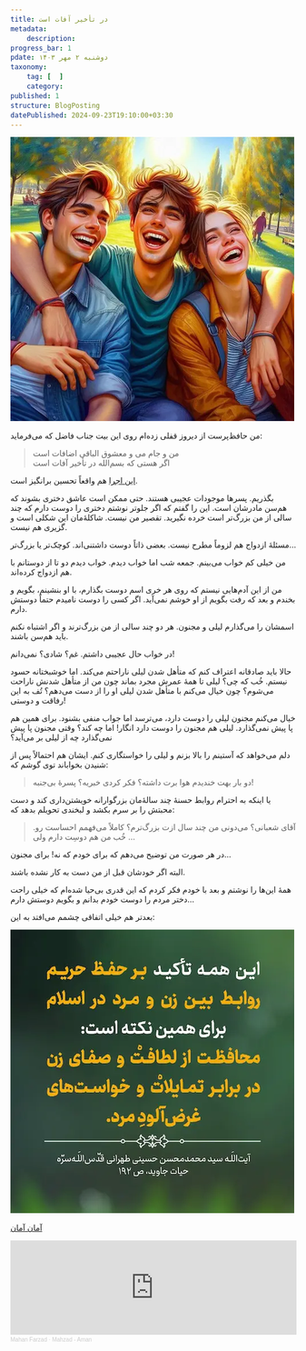 ```yaml
---
title: در تأخیر آفات است
metadata:
    description:
progress_bar: 1
pdate: دوشنبه ۲ مهر ۱۴۰۳
taxonomy:
    tag: [  ]
    category: 
published: 1
structure: BlogPosting
datePublished: 2024-09-23T19:10:00+03:30
---
```


![ سه دوست خوش‌حال ](three-friends-laughing-park_1275912-15808.webp)

من حافظ‌پرست از دیروز قفلی زده‌ام روی این بیت جناب فاضل که می‌فرماید:

> من و جام می و معشوق الباقی اضافات است  
اگر هستی که بسم‌الله در تأخیر آفات است

[این اجرا](https://youtube.com/shorts/S4hNfTq_Ro4?si=3wyTgmbLl2C_yP6_)  هم واقعاً تحسین برانگیز است. 

بگذریم. پسرها موجودات عجیبی هستند. حتی ممکن است عاشق دختری بشوند که هم‌سن مادرشان است. این را گفتم که اگر جلوتر نوشتم دختری را دوست دارم که چند سالی از من بزرگ‌تر است خرده نگیرید. تقصیر من نیست. شاکلهٔ‌مان این شکلی است و گزیری هم نیست.

مسئلهٔ ازدواج هم لزوماً مطرح نیست. بعضی ذاتاً دوست داشتنی‌اند. کوچک‌تر یا بزرگ‌تر…

من خیلی کم خواب می‌بینم. جمعه شب اما خواب دیدم. خواب دیدم دو تا از دوستانم با هم ازدواج کرده‌اند. 

من از این آدم‌هایی نیستم که روی هر خری اسم دوست بگذارم، با او بنشینم، بگویم و بخندم و بعد که رفت بگویم از او خوشم نمی‌آید. اگر کسی را دوست نامیدم حتماً دوستش دارم. 

اسمشان را می‌گذارم لیلی و مجنون. هر دو چند سالی از من بزرگ‌ترند و اگر اشتباه نکنم باید هم‌سن باشند. 

در خواب حال عجیبی داشتم. غم؟ شادی؟ نمی‌دانم! 

حالا باید صادقانه اعتراف کنم که متأهل شدن لیلی ناراحتم می‌کند. اما خوشبختانه حسود نیستم. خُب که چی؟ لیلی تا همهٔ عمرش مجرد بماند چون من از متأهل شدنش ناراحت می‌شوم؟ چون خیال می‌کنم با متأهل شدن لیلی او را از دست می‌دهم؟ تُف به این رفاقت و دوستی!  

خیال می‌کنم مجنون لیلی را دوست دارد، می‌ترسد اما جواب منفی بشنود. برای همین هم پا پیش نمی‌گذارد. لیلی هم مجنون را دوست دارد انگار! اما چه کند؟ وقتی مجنون پا پیش نمی‌گذارد چه از لیلی بر می‌آید؟

دلم می‌خواهد که آستینم را بالا بزنم و لیلی را خواستگاری کنم. ایشان هم احتمالاً پس از شنیدن بخواباند توی گوشم که:

> دو بار بهت خندیدم هوا برت داشته؟ فکر کردی خبریه؟ پسرهٔ بی‌جنبه!

یا اینکه به احترام روابط حسنهٔ چند سالهٔ‌مان بزرگوارانه خویشتن‌داری کند و دست محبتش را بر سرم بکشد و لبخندی تحویلم بدهد که:

> آقای شعبانی؟ می‌دونی من چند سال ازت بزرگ‌ترم؟ کاملاً می‌فهمم احساست رو. خُب من هم دوسِت دارم ولی …

در هر صورت من توضیح می‌دهم که برای خودم که نه! برای مجنون…

البته اگر خودشان قبل از من دست به کار نشده باشند.

همهٔ این‌ها را نوشتم و بعد با خودم فکر کردم که این‌ قدری بی‌حیا شده‌ام که خیلی راحت دختر مردم را دوست خودم بدانم و بگویم دوستش دارم…

بعدتر هم خیلی اتفاقی چشمم می‌افتد به این:

![ دلیل تأکید اسلام بر حفظ حریم روابط بین زن و مرد ](hayate-javid.webp?loading=lazy)

[آمان آمان](https://soundcloud.com/mahan-farzad/aman?in=7009/sets/pers-1&utm_source=clipboard&utm_medium=text&utm_campaign=social_sharing)

<iframe width="100%" height="166" scrolling="no" frameborder="no" allow="autoplay" src="https://w.soundcloud.com/player/?url=https%3A//api.soundcloud.com/tracks/654709421&color=%23ff5500&auto_play=true&hide_related=false&show_comments=true&show_user=true&show_reposts=false&show_teaser=true"></iframe><div style="font-size: 10px; color: #cccccc;line-break: anywhere;word-break: normal;overflow: hidden;white-space: nowrap;text-overflow: ellipsis; font-family: Interstate,Lucida Grande,Lucida Sans Unicode,Lucida Sans,Garuda,Verdana,Tahoma,sans-serif;font-weight: 100;"><a href="https://soundcloud.com/mahan-farzad" title="Mahan Farzad" target="_blank" style="color: #cccccc; text-decoration: none;">Mahan Farzad</a> · <a href="https://soundcloud.com/mahan-farzad/aman" title="Mahzad - Aman" target="_blank" style="color: #cccccc; text-decoration: none;">Mahzad - Aman</a></div>





